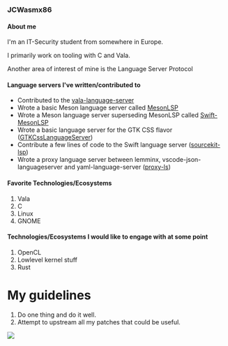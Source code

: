 ### JCWasmx86

#### About me
I'm an IT-Security student from somewhere in Europe.

I primarily work on tooling with C and Vala.

Another area of interest of mine is the Language Server Protocol


#### Language servers I've written/contributed to
- Contributed to the [vala-language-server](https://github.com/vala-lang/vala-language-server)
- Wrote a basic Meson language server called [MesonLSP](https://github.com/JCWasmx86/mesonlsp_vala)
- Wrote a Meson language server superseding MesonLSP called [Swift-MesonLSP](https://github.com/JCWasmx86/Swift-MesonLSP)
- Wrote a basic language server for the GTK CSS flavor ([GTKCssLanguageServer](https://github.com/JCWasmx86/GTKCssLanguageServer))
- Contribute a few lines of code to the Swift language server ([sourcekit-lsp](https://github.com/apple/sourcekit-lsp))
- Wrote a proxy language server between lemminx, vscode-json-languageserver and yaml-language-server ([proxy-ls](https://github.com/JCWasmx86/proxy-ls))


#### Favorite Technologies/Ecosystems
1. Vala
2. C
3. Linux
4. GNOME

#### Technologies/Ecosystems I would like to engage with at some point
1. OpenCL
2. Lowlevel kernel stuff
3. Rust


# My guidelines

1. Do one thing and do it well.
2. Attempt to upstream all my patches that could be useful.







![](https://komarev.com/ghpvc/?username=JCWasmx86&color=green)
